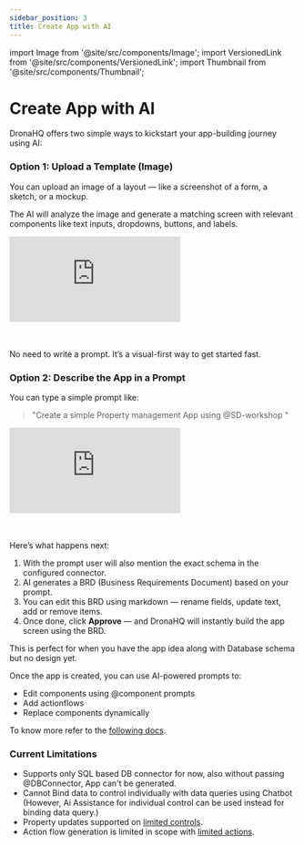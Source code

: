 ```yaml
---
sidebar_position: 3
title: Create App with AI
---
```


import Image from '@site/src/components/Image';
import VersionedLink from '@site/src/components/VersionedLink';
import Thumbnail from '@site/src/components/Thumbnail';

# Create App with AI

DronaHQ offers two simple ways to kickstart your app-building journey using AI:

### Option 1: Upload a Template (Image)
You can upload an image of a layout — like a screenshot of a form, a sketch, or a mockup. 

The AI will analyze the image and generate a matching screen with relevant components like text inputs, dropdowns, buttons, and labels.

<div style={{ position: 'relative', paddingBottom: 'calc(46.33333333333333% + 41px)', height: 0 }}> 
    <iframe 
        src="https://demo.arcade.software/mc5VGpTSNLXmiJpcy4s2?embed&embed_mobile=tab&embed_desktop=inline&show_copy_link=true"
        title="Building a UI with AI Assistance"
        frameborder="0" 
        loading="lazy" 
        webkitallowfullscreen 
        mozallowfullscreen 
        allowfullscreen 
        style= {{ position: 'absolute', top: 0, left: 0, width: '100%', height: '100%', colorScheme: 'light' }} >
    </iframe>
</div>
<br></br>

No need to write a prompt. It’s a visual-first way to get started fast.

### Option 2: Describe the App in a Prompt
You can type a simple prompt like:

>"Create a simple Property management App using @SD-workshop "

<div style={{ position: 'relative', paddingBottom: 'calc(46.33333333333333% + 41px)', height: 0 }}> 
    <iframe 
        src="https://demo.arcade.software/7KKFLX6o76BkC8W9BWt3?embed&embed_mobile=tab&embed_desktop=inline&show_copy_link=true"
        title="Create a Property Management App with AI"
        frameborder="0" 
        loading="lazy" 
        webkitallowfullscreen 
        mozallowfullscreen 
        allowfullscreen 
        style= {{ position: 'absolute', top: 0, left: 0, width: '100%', height: '100%', colorScheme: 'light' }} >
    </iframe>
</div>
<br></br>   

Here’s what happens next:
1. With the prompt user will also mention the exact schema in the configured connector.
1. AI generates a BRD (Business Requirements Document) based on your prompt.
2. You can edit this BRD using markdown — rename fields, update text, add or remove items.
3. Once done, click **Approve** — and DronaHQ will instantly build the app screen using the BRD.

This is perfect for when you have the app idea along with Database schema but no design yet.

Once the app is created, you can use AI-powered prompts to:
- Edit components using @component prompts
- Add actionflows
- Replace components dynamically

To know more refer to the [following docs](/building-with-ai/ai-powered-editing/).

### Current Limitations
- Supports only SQL based DB connector for now, also without passing @DBConnector, App can't be generated.
- Cannot Bind data to control individually with data queries using Chatbot (However, Ai Assistance for individual control can be used instead for binding data query.)
- Property updates supported on [limited controls](/building-with-ai/ai-powered-editing/#supported-controls).
- Action flow generation is limited in scope with [limited actions](/building-with-ai/ai-powered-editing/#supported-actions).

